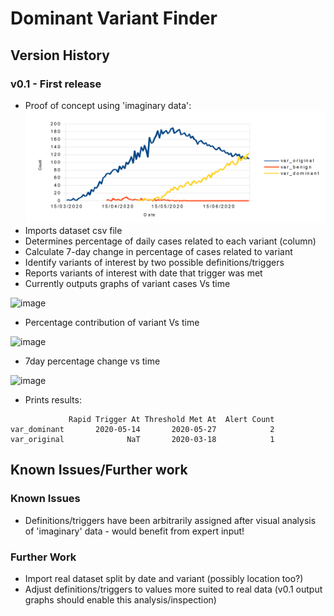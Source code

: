 # Dominant Variant Finder

## Version History
### v0.1 - First release
* Proof of concept using 'imaginary data':
![Graph of imaginary data](dominant_variant_finder/Imaginary_Data_Graph.png)
* Imports dataset csv file
* Determines percentage of daily cases related to each variant (column)
* Calculate 7-day change in percentage of cases related to variant
* Identify variants of interest by two possible definitions/triggers
* Reports variants of interest with date that trigger was met
* Currently outputs graphs of variant cases Vs time 

![image](https://user-images.githubusercontent.com/81530279/113513443-afe02200-9561-11eb-8eb7-c383b8e346d7.png)
* Percentage contribution of variant Vs time

![image](https://user-images.githubusercontent.com/81530279/113513487-ee75dc80-9561-11eb-91ea-d0b39047eae3.png)
* 7day percentage change vs time

![image](https://user-images.githubusercontent.com/81530279/113513504-fa619e80-9561-11eb-93c6-d5d1fe26b49c.png)
* Prints results:
```
             Rapid Trigger At Threshold Met At  Alert Count
var_dominant       2020-05-14       2020-05-27            2
var_original              NaT       2020-03-18            1
```

## Known Issues/Further work
### Known Issues
* Definitions/triggers have been arbitrarily assigned after visual analysis of 'imaginary' data - would benefit from expert input!
### Further Work
* Import real dataset split by date and variant (possibly location too?)
* Adjust definitions/triggers to values more suited to real data (v0.1 output graphs should enable this analysis/inspection)
